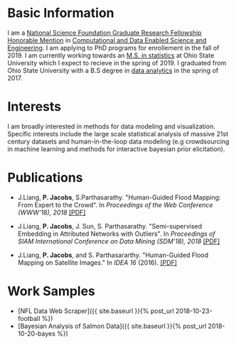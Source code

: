 # Basic Information

 I am a [National Science Foundation Graduate Research Fellowship Honorable Mention](https://stat.osu.edu/news/data-analytics-major-peter-jacobs-honored-national-science-foundation) in [Computational and Data Enabled Science and Engineering](https://www.nsf.gov/funding/pgm_summ.jsp?pims_id=504813). I am applying to PhD programs for enrollement in the fall of 2019. I am currently working towards an [M.S. in statistics](https://stat.osu.edu) at Ohio State University which I expect to recieve in the spring of 2019. I graduated from Ohio State University with a B.S degree in [data analytics](https://data-analytics.osu.edu) in the spring of 2017.

# Interests

I am broadly interested in methods for data modeling and visualization. Specific interests include the large scale statistical analysis of massive 21st century datasets and human-in-the-loop data modeling (e.g crowdsourcing in machine learning and methods for interactive bayesian prior elicitation).

# Publications

* J.Liang, **P. Jacobs**, S.Parthasarathy. "Human-Guided Flood Mapping: From Expert to the Crowd". In *Proceedings of the Web Conference (WWW'18), 2018* [[PDF]](/assets/CHUG_FM.pdf)
<!--* [Click here to learn more about my specific contributions to this project]({{ site.baseurl }}{% post_url 2018-10-20-HUGFM %})-->

* J.Liang, **P. Jacobs**, J. Sun, S. Parthasarathy. "Semi-supervised Embedding in Attributed Networks with Outliers". In *Proceedings of SIAM International Conference on Data Mining (SDM'18), 2018* [[PDF]](https://arxiv.org/pdf/1703.08100.pdf)

* J.Liang, **P. Jacobs**, and S. Parthasararthy. "Human-Guided Flood Mapping on Satellite Images." In *IDEA 16* (2016). [[PDF]](http://poloclub.gatech.edu/idea2016/papers/p76-liang.pdf)

<!---
# Ideas

* [Project Idea 1]({{ site.baseurl }}{% post_url 2018-10-20-idea1 %})
* [Project Idea 2]({{ site.baseurl }}{% post_url 2018-10-21-idea2 %})
--->

# Work Samples

* [NFL Data Web Scraper]({{ site.baseurl }}{% post_url 2018-10-23-football %})
* [Bayesian Analysis of Salmon Data]({{ site.baseurl }}{% post_url 2018-10-20-bayes %})

